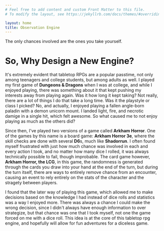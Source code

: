 ```yaml
---
# Feel free to add content and custom Front Matter to this file.
# To modify the layout, see https://jekyllrb.com/docs/themes/#overriding-theme-defaults

layout: home
title: Observation Engine
---
```


The only chances involved are the ones you take yourself.

# So, Why Design a New Engine?

It's extremely evident that tabletop RPGs are a popular passtime, not only among teenagers and college students, but among adults as well. I played my first game of **Dungeons & Dragons** when I was at college, and while I enjoyed playing, there was something about it that kept pushing my interests away from playing again. Was it how long it kept taking? Not really, there are a lot of things I do that take a long time. Was it the playstyle or class I picked? No, and actually, I enjoyed playing a fallen angle-born paladin with a demon unicorn mount. I landed light, fire, and necrotic damige in a single hit, which felt awesome. So what caused me to not enjoy playing as much as the others did?

Since then, I've played two versions of a game called **Arkham Horror**. One of the games by this name is a board game: **Arkham Horror 3e**, where the skill checks are done with several **D6**s, much like **Shadorrun**. I often found myself frustrated with just how much chance was involved in each and every action I took, and no matter how many dice I rolled, it was always technically possible to fail, though improbable. The card game however, **Arkham Horror, the LCG**, in this game, the randomness is generated through the cards you draw into your hand at the end of the turn, but during the turn itself, there are ways to entirely remove chance from an encounter, causing an event to rely entirely on the stats of the character and the stragety between players.

I found that the later way of playing this game, which allowed me to make decisions based on the knowledge I had instead of dice rolls and statistics was a way I enjoyed more. There was always a chance I could make the wrong decision, since I didn't always have enough information to over strategize, but that chance was one that I took myself, not one the game forced on me with a dice roll. This idea is at the core of this tabletop rpg engine, and hopefully will allow for fun adventures for a diceless game.

